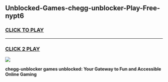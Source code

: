 
## Unblocked-Games-chegg-unblocker-Play-Free-nypt6
<h3>
<a href="https://premium76.site?title=chegg-unblocker&ref=12A">CLICK TO PLAY</a></h3>
<hr>

<h3>
<a href="https://premium76.site?title=chegg-unblocker&ref=12A">CLICK 2 PLAY</a>
  
</h3>

<a href="https://premium76.site?title=chegg-unblocker&ref=12A"><img src="https://clearcache.store/games.png"></a>


**chegg-unblocker games unblocked: Your Gateway to Fun and Accessible Online Gaming**
